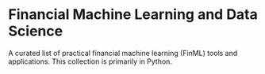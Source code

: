 # Financial Machine Learning and Data Science
A curated list of practical financial machine learning (FinML) tools and applications. This collection is primarily in Python.
